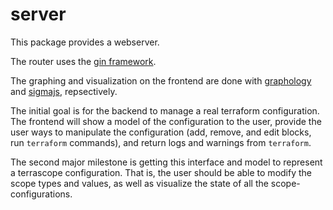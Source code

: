 # server

This package provides a webserver.

The router uses the [gin framework](github.com/gin-gonic/gin).

The graphing and visualization on the frontend are done with [graphology](https://graphology.github.io/) and [sigmajs](https://www.sigmajs.org/), repsectively.

The initial goal is for the backend to manage a real terraform configuration. The frontend will show a model of the configuration to the user, provide the user ways to manipulate the configuration (add, remove, and edit blocks, run `terraform` commands), and return logs and warnings from `terraform`.

The second major milestone is getting this interface and model to represent a terrascope configuration. That is, the user should be able to modify the scope types and values, as well as visualize the state of all the scope-configurations.
